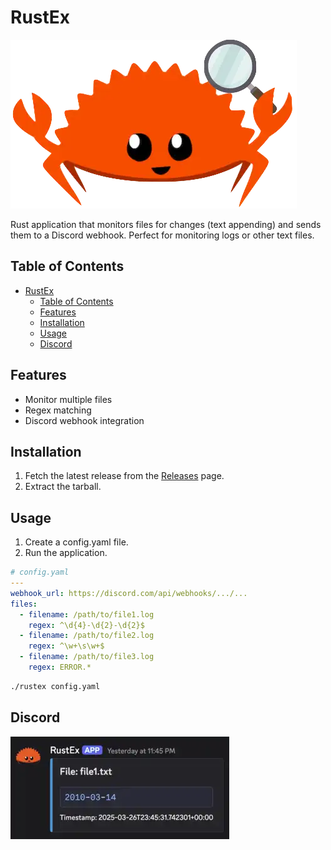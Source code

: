 <!-- markdownlint-disable MD036 -->
# RustEx

![RustEx Logo](./rustex.webp)

Rust application that monitors files for changes (text appending) and sends them to a Discord webhook.
Perfect for monitoring logs or other text files.

## Table of Contents

- [RustEx](#rustex)
  - [Table of Contents](#table-of-contents)
  - [Features](#features)
  - [Installation](#installation)
  - [Usage](#usage)
  - [Discord](#discord)

## Features

- Monitor multiple files
- Regex matching
- Discord webhook integration

## Installation

1. Fetch the latest release from the [Releases](https://github.com/stenstromen/rustex/releases/latest) page.
1. Extract the tarball.

## Usage

1. Create a config.yaml file.
1. Run the application.

```yaml
# config.yaml
---
webhook_url: https://discord.com/api/webhooks/.../...
files:
  - filename: /path/to/file1.log
    regex: ^\d{4}-\d{2}-\d{2}$
  - filename: /path/to/file2.log
    regex: ^\w+\s\w+$
  - filename: /path/to/file3.log
    regex: ERROR.*
```

```bash
./rustex config.yaml
```

## Discord

![Discord Webhook](./discord.webp)
